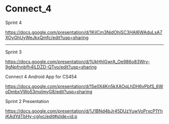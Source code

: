 # Connect_4

Sprint 4

https://docs.google.com/presentation/d/1KiICm3NidOhiSC3HAl6WAduLsA7XOyGhUyWeJkxQmfc/edit?usp=sharing

-------------------------


Sprint 3

https://docs.google.com/presentation/d/1UkHhlGwrA_Oe986o83Wrv-9gNpfnnbfh4ILDZD-QTvo/edit?usp=sharing


Connect 4 Android App for CS454

https://docs.google.com/presentation/d/15e0X4Kn5kXAOqLhDH6vPbfS_6WoDmbxVWo53mxlmyG8/edit?usp=sharing


Sprint 2 Presentation

https://docs.google.com/presentation/d/1J1BNd4bJr45DUzYuwVoPrxcP1YhjKAdYdTbHy-cglyc/edit#slide=id.p


